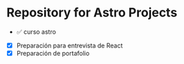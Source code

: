 # Repository for Astro Projects

- ✅ curso astro

- [x] Preparación para entrevista de React
- [x] Preparación de portafolio
